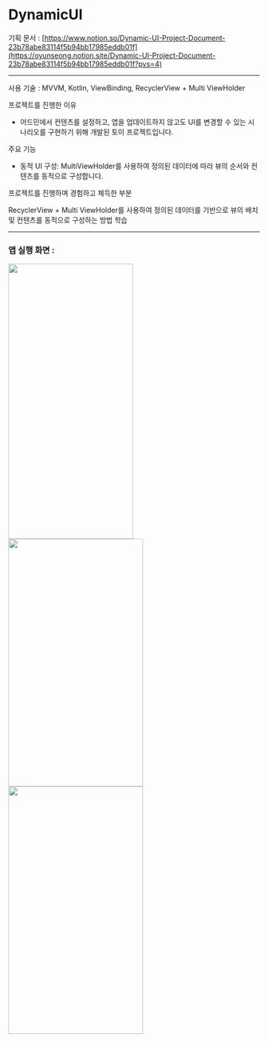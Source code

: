 # DynamicUI

기획 문서 : [https://www.notion.so/Dynamic-UI-Project-Document-23b78abe83114f5b94bb17985eddb01f](https://oyunseong.notion.site/Dynamic-UI-Project-Document-23b78abe83114f5b94bb17985eddb01f?pvs=4)

---
사용 기술 : 
MVVM, Kotlin, ViewBinding, RecyclerView + Multi ViewHolder

프로젝트를 진행한 이유 
- 어드민에서 컨텐츠를 설정하고, 앱을 업데이트하지 않고도 UI를 변경할 수 있는 시나리오를 구현하기 위해 개발된 토이 프로젝트입니다.

주요 기능
- 동적 UI 구성: MultiViewHolder를 사용하여 정의된 데이터에 따라 뷰의 순서와 컨텐츠를 동적으로 구성합니다.

프로젝트를 진행하며 경험하고 체득한 부분

RecyclerView + Multi ViewHolder를 사용하여 정의된 데이터를 기반으로 뷰의 배치 및 컨텐츠를 동적으로 구성하는 방법 학습

---

### 앱 실행 화면 : 

<img src="https://user-images.githubusercontent.com/42116216/211138970-0e5cac08-57ea-4caf-a3e0-45fe7033e3b7.jpg" width="250" height="550"/> <img src="https://user-images.githubusercontent.com/42116216/211138972-3344ceaa-43ea-493b-8862-11f8b77c75c8.jpg" width="270" height="495"/> <img src="https://user-images.githubusercontent.com/42116216/211296144-0fc8ee46-2a04-4a86-a831-b4fd15f021ce.gif" width="270" height="495"/>
